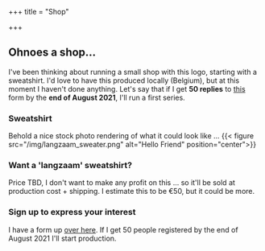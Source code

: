 +++
title = "Shop"

+++

## Ohnoes a shop...
I've been thinking about running a small shop with this logo, starting with a sweatshirt. I'd love to have this produced locally (Belgium), but at this moment I haven't done anything.
Let's say that if I get __50 replies__ to [this](https://tally.so/r/w4QRbn) form by the __end of August 2021__, I'll run a first series.
### Sweatshirt
Behold a nice stock photo rendering of what it could look like ...
{{< figure src="/img/langzaam_sweater.png" alt="Hello Friend" position="center">}}

### Want a 'langzaam' sweatshirt?
Price TBD, I don't want to make any profit on this ... so it'll be sold at production cost + shipping. I estimate this to be €50, but it could be more.

### Sign up to express your interest
I have a form up [over here](https://tally.so/r/w4QRbn). If I get 50 people registered by the end of August 2021 I'll start production.
